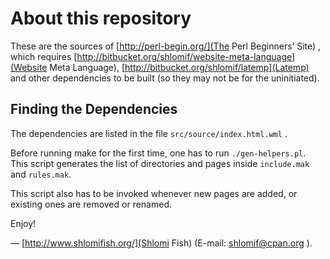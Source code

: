 # About this repository

These are the sources of [http://perl-begin.org/](The Perl Beginners’ Site) ,
which requires [http://bitbucket.org/shlomif/website-meta-language](Website
Meta Language), [http://bitbucket.org/shlomif/latemp](Latemp) and other
dependencies to be built (so they may not be for the uninitiated).

## Finding the Dependencies

The dependencies are listed in the file `src/source/index.html.wml` .

Before running make for the first time, one has to run `./gen-helpers.pl`.
This script generates the list of directories and pages inside `include.mak`
and `rules.mak`.

This script also has to be invoked whenever new pages are added, or existing
ones are removed or renamed.

Enjoy!

— [http://www.shlomifish.org/](Shlomi Fish) (E-mail: shlomif@cpan.org ).
